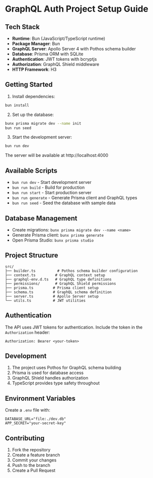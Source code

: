 # GraphQL Auth Project Setup Guide

## Tech Stack

- **Runtime**: Bun (JavaScript/TypeScript runtime)
- **Package Manager**: Bun
- **GraphQL Server**: Apollo Server 4 with Pothos schema builder
- **Database**: Prisma ORM with SQLite
- **Authentication**: JWT tokens with bcryptjs
- **Authorization**: GraphQL Shield middleware
- **HTTP Framework**: H3

## Getting Started

1. Install dependencies:

```bash
bun install
```

2. Set up the database:

```bash
bunx prisma migrate dev --name init
bun run seed
```

3. Start the development server:

```bash
bun run dev
```

The server will be available at http://localhost:4000

## Available Scripts

- `bun run dev` - Start development server
- `bun run build` - Build for production
- `bun run start` - Start production server
- `bun run generate` - Generate Prisma client and GraphQL types
- `bun run seed` - Seed the database with sample data

## Database Management

- Create migrations: `bunx prisma migrate dev --name <name>`
- Generate Prisma client: `bunx prisma generate`
- Open Prisma Studio: `bunx prisma studio`

## Project Structure

```
src/
├── builder.ts          # Pothos schema builder configuration
├── context.ts         # GraphQL context setup
├── graphql-env.d.ts   # GraphQL type definitions
├── permissions/       # GraphQL Shield permissions
├── prisma.ts         # Prisma client setup
├── schema.ts         # GraphQL schema definition
├── server.ts         # Apollo Server setup
└── utils.ts          # JWT utilities
```

## Authentication

The API uses JWT tokens for authentication. Include the token in the `Authorization` header:

```
Authorization: Bearer <your-token>
```

## Development

1. The project uses Pothos for GraphQL schema building
2. Prisma is used for database access
3. GraphQL Shield handles authorization
4. TypeScript provides type safety throughout

## Environment Variables

Create a `.env` file with:

```
DATABASE_URL="file:./dev.db"
APP_SECRET="your-secret-key"
```

## Contributing

1. Fork the repository
2. Create a feature branch
3. Commit your changes
4. Push to the branch
5. Create a Pull Request
